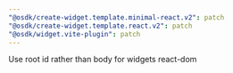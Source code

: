 ```yaml
---
"@osdk/create-widget.template.minimal-react.v2": patch
"@osdk/create-widget.template.react.v2": patch
"@osdk/widget.vite-plugin": patch
---
```


Use root id rather than body for widgets react-dom
